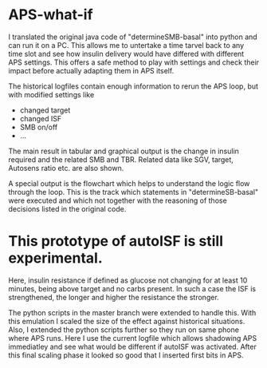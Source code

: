 # APS-what-if

I translated the original java code of "determineSMB-basal" into python and can run it on a PC. 
This allows me to untertake a time tarvel back to any time slot and see how insulin delivery 
would have differed with different APS settings. This offers a safe method to play with settings 
and check their impact before actually adapting them in APS itself.

The historical logfiles contain enough information to rerun the APS loop, but with modified settings like
- changed target
- changed ISF
- SMB on/off
- ...

The main result in tabular and graphical output is the change in insulin required and the related SMB and TBR. 
Related data like SGV, target, Autosens ratio etc. are also shown.

A special output is the flowchart which helps to understand the logic flow through the loop. This is the 
track which statements in "determineSB-basal" were executed and which not together with the reasoning 
of those decisions listed in the original code.

# This prototype of autoISF is still experimental. 
Here, insulin resistance if defined as glucose not changing for at least 10 minutes, 
being above target and no carbs present. In such a case the ISF is strengthened, the 
longer and higher the resistance the stronger.

The python scripts in the master branch were extended to handle this. With this emulation I scaled the 
size of the effect against historical situations. Also, I extended the python scripts further so they 
run on same phone where APS runs. Here I use the current logfile which allows shadowing APS immediatley 
and see what would be different if autoISF was activated. After this final scaling phase it looked so 
good that I inserted first bits in APS.
